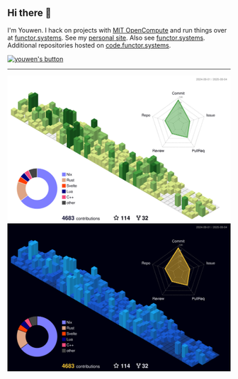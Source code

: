 ## Hi there 🦀

I'm Youwen. I hack on projects with [MIT
OpenCompute](https://www.mit.edu/~ajzd/opencompute/) and run things over at
[functor.systems](https://functor.systems). See my [personal
site](https://web.youwen.dev). Also see
[functor.systems](https://functor.systems). Additional repositories hosted on
[code.functor.systems](https://code.functor.systems).

<a href="https://web.youwen.dev"><img alt="youwen's button" src="https://web.youwen.dev/static/logo/button.png" width="88px"></a>

---

<img align="center" src="https://github.com/youwen5/youwen5/blob/main/profile-3d-contrib/profile-green-animate.svg#gh-light-mode-only">
<img align="center" src="https://github.com/youwen5/youwen5/blob/main/profile-3d-contrib/profile-night-view.svg#gh-dark-mode-only">
